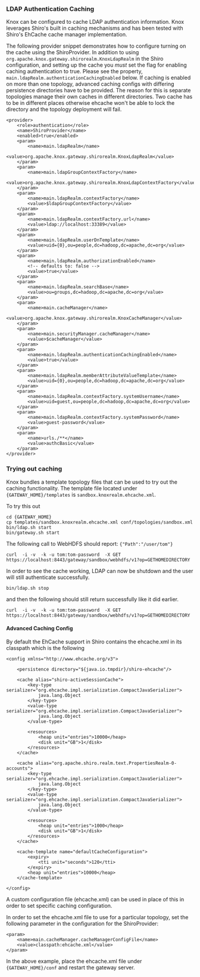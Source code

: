 <!--
   Licensed to the Apache Software Foundation (ASF) under one or more
   contributor license agreements.  See the NOTICE file distributed with
   this work for additional information regarding copyright ownership.
   The ASF licenses this file to You under the Apache License, Version 2.0
   (the "License"); you may not use this file except in compliance with
   the License.  You may obtain a copy of the License at

       https://www.apache.org/licenses/LICENSE-2.0

   Unless required by applicable law or agreed to in writing, software
   distributed under the License is distributed on an "AS IS" BASIS,
   WITHOUT WARRANTIES OR CONDITIONS OF ANY KIND, either express or implied.
   See the License for the specific language governing permissions and
   limitations under the License.
-->
<!---
   Licensed to the Apache Software Foundation (ASF) under one or more
   contributor license agreements.  See the NOTICE file distributed with
   this work for additional information regarding copyright ownership.
   The ASF licenses this file to You under the Apache License, Version 2.0
   (the "License"); you may not use this file except in compliance with
   the License.  You may obtain a copy of the License at

       https://www.apache.org/licenses/LICENSE-2.0

   Unless required by applicable law or agreed to in writing, software
   distributed under the License is distributed on an "AS IS" BASIS,
   WITHOUT WARRANTIES OR CONDITIONS OF ANY KIND, either express or implied.
   See the License for the specific language governing permissions and
   limitations under the License.
--->

### LDAP Authentication Caching ###

Knox can be configured to cache LDAP authentication information. Knox leverages Shiro's built in
caching mechanisms and has been tested with Shiro's EhCache cache manager implementation.

The following provider snippet demonstrates how to configure turning on the cache using the ShiroProvider. In addition to
using `org.apache.knox.gateway.shirorealm.KnoxLdapRealm` in the Shiro configuration, and setting up the cache you *must* set
the flag for enabling caching authentication to true. Please see the property, `main.ldapRealm.authenticationCachingEnabled` below. If caching is enabled on more than one topology, advanced caching configs with differing persistence directories have to be provided. The reason for this is separate topologies manage their own caches in different directories. Two cache has to be in different places otherwise ehcache won't be able to lock the directory and the topology deployment will fail.


    <provider>
        <role>authentication</role>
        <name>ShiroProvider</name>
        <enabled>true</enabled>
        <param>
            <name>main.ldapRealm</name>
            <value>org.apache.knox.gateway.shirorealm.KnoxLdapRealm</value>
        </param>
        <param>
            <name>main.ldapGroupContextFactory</name>
            <value>org.apache.knox.gateway.shirorealm.KnoxLdapContextFactory</value>
        </param>
        <param>
            <name>main.ldapRealm.contextFactory</name>
            <value>$ldapGroupContextFactory</value>
        </param>
        <param>
            <name>main.ldapRealm.contextFactory.url</name>
            <value>ldap://localhost:33389</value>
        </param>
        <param>
            <name>main.ldapRealm.userDnTemplate</name>
            <value>uid={0},ou=people,dc=hadoop,dc=apache,dc=org</value>
        </param>
        <param>
            <name>main.ldapRealm.authorizationEnabled</name>
            <!-- defaults to: false -->
            <value>true</value>
        </param>
        <param>
            <name>main.ldapRealm.searchBase</name>
            <value>ou=groups,dc=hadoop,dc=apache,dc=org</value>
        </param>
        <param>
            <name>main.cacheManager</name>
            <value>org.apache.knox.gateway.shirorealm.KnoxCacheManager</value>
        </param>
        <param>
            <name>main.securityManager.cacheManager</name>
            <value>$cacheManager</value>
        </param>
        <param>
            <name>main.ldapRealm.authenticationCachingEnabled</name>
            <value>true</value>
        </param>
        <param>
            <name>main.ldapRealm.memberAttributeValueTemplate</name>
            <value>uid={0},ou=people,dc=hadoop,dc=apache,dc=org</value>
        </param>
        <param>
            <name>main.ldapRealm.contextFactory.systemUsername</name>
            <value>uid=guest,ou=people,dc=hadoop,dc=apache,dc=org</value>
        </param>
        <param>
            <name>main.ldapRealm.contextFactory.systemPassword</name>
            <value>guest-password</value>
        </param>
        <param>
            <name>urls./**</name>
            <value>authcBasic</value>
        </param>
    </provider>


### Trying out caching ###

Knox bundles a template topology files that can be used to try out the caching functionality.
The template file located under `{GATEWAY_HOME}/templates` is `sandbox.knoxrealm.ehcache.xml`.

To try this out

    cd {GATEWAY_HOME}
    cp templates/sandbox.knoxrealm.ehcache.xml conf/topologies/sandbox.xml
    bin/ldap.sh start
    bin/gateway.sh start

The following call to WebHDFS should report: `{"Path":"/user/tom"}`

    curl  -i -v  -k -u tom:tom-password  -X GET https://localhost:8443/gateway/sandbox/webhdfs/v1?op=GETHOMEDIRECTORY

In order to see the cache working, LDAP can now be shutdown and the user will still authenticate successfully.

    bin/ldap.sh stop

and then the following should still return successfully like it did earlier.

    curl  -i -v  -k -u tom:tom-password  -X GET https://localhost:8443/gateway/sandbox/webhdfs/v1?op=GETHOMEDIRECTORY


#### Advanced Caching Config ####

By default the EhCache support in Shiro contains the ehcache.xml in its classpath which is the following

    <config xmlns="http://www.ehcache.org/v3">

        <persistence directory="${java.io.tmpdir}/shiro-ehcache"/>

        <cache alias="shiro-activeSessionCache">
            <key-type serializer="org.ehcache.impl.serialization.CompactJavaSerializer">
                java.lang.Object
            </key-type>
            <value-type serializer="org.ehcache.impl.serialization.CompactJavaSerializer">
                java.lang.Object
            </value-type>

            <resources>
                <heap unit="entries">10000</heap>
                <disk unit="GB">1</disk>
            </resources>
        </cache>

        <cache alias="org.apache.shiro.realm.text.PropertiesRealm-0-accounts">
            <key-type serializer="org.ehcache.impl.serialization.CompactJavaSerializer">
                java.lang.Object
            </key-type>
            <value-type serializer="org.ehcache.impl.serialization.CompactJavaSerializer">
                java.lang.Object
            </value-type>

            <resources>
                <heap unit="entries">1000</heap>
                <disk unit="GB">1</disk>
            </resources>
        </cache>

        <cache-template name="defaultCacheConfiguration">
            <expiry>
                <tti unit="seconds">120</tti>
            </expiry>
            <heap unit="entries">10000</heap>
        </cache-template>

    </config>

A custom configuration file (ehcache.xml) can be used in place of this in order to set specific caching configuration.

In order to set the ehcache.xml file to use for a particular topology, set the following parameter in the configuration
for the ShiroProvider:

    <param>
        <name>main.cacheManager.cacheManagerConfigFile</name>
        <value>classpath:ehcache.xml</value>
    </param>

In the above example, place the ehcache.xml file under `{GATEWAY_HOME}/conf` and restart the gateway server.
